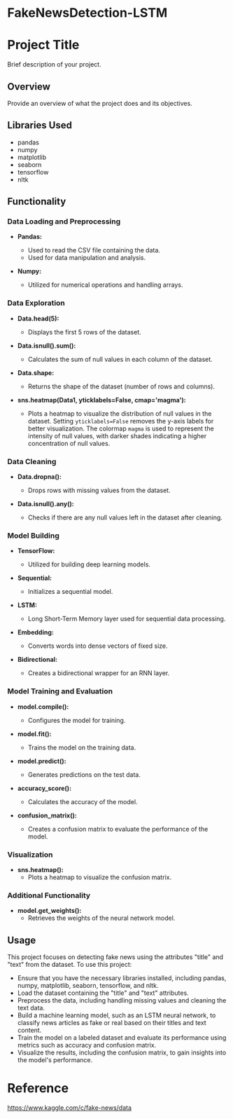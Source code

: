 # FakeNewsDetection-LSTM

# Project Title

Brief description of your project.

## Overview

Provide an overview of what the project does and its objectives.

## Libraries Used

- pandas
- numpy
- matplotlib
- seaborn
- tensorflow
- nltk

## Functionality

### Data Loading and Preprocessing

- **Pandas:** 
  - Used to read the CSV file containing the data.
  - Used for data manipulation and analysis.

- **Numpy:**
  - Utilized for numerical operations and handling arrays.
  
### Data Exploration

- **Data.head(5):** 
  - Displays the first 5 rows of the dataset.
  
- **Data.isnull().sum():** 
  - Calculates the sum of null values in each column of the dataset.
  
- **Data.shape:**
  - Returns the shape of the dataset (number of rows and columns).
  
- **sns.heatmap(Data1, yticklabels=False, cmap='magma'):**
  - Plots a heatmap to visualize the distribution of null values in the dataset. Setting `yticklabels=False` removes the y-axis labels for better visualization. The colormap `magma` is used to represent the intensity of null values, with darker shades indicating a higher concentration of null values.

### Data Cleaning

- **Data.dropna():**
  - Drops rows with missing values from the dataset.
  
- **Data.isnull().any():**
  - Checks if there are any null values left in the dataset after cleaning.

### Model Building

- **TensorFlow:**
  - Utilized for building deep learning models.
  
- **Sequential:**
  - Initializes a sequential model.
  
- **LSTM:**
  - Long Short-Term Memory layer used for sequential data processing.
  
- **Embedding:**
  - Converts words into dense vectors of fixed size.
  
- **Bidirectional:**
  - Creates a bidirectional wrapper for an RNN layer.

### Model Training and Evaluation

- **model.compile():**
  - Configures the model for training.
  
- **model.fit():**
  - Trains the model on the training data.
  
- **model.predict():**
  - Generates predictions on the test data.
  
- **accuracy_score():**
  - Calculates the accuracy of the model.
  
- **confusion_matrix():**
  - Creates a confusion matrix to evaluate the performance of the model.

### Visualization

- **sns.heatmap():**
  - Plots a heatmap to visualize the confusion matrix.

### Additional Functionality

- **model.get_weights():**
  - Retrieves the weights of the neural network model.

## Usage

This project focuses on detecting fake news using the attributes "title" and "text" from the dataset. To use this project:
- Ensure that you have the necessary libraries installed, including pandas, numpy, matplotlib, seaborn, tensorflow, and nltk.
- Load the dataset containing the "title" and "text" attributes.
- Preprocess the data, including handling missing values and cleaning the text data.
- Build a machine learning model, such as an LSTM neural network, to classify news articles as fake or real based on their titles and text content.
- Train the model on a labeled dataset and evaluate its performance using metrics such as accuracy and confusion matrix.
- Visualize the results, including the confusion matrix, to gain insights into the model's performance.

# Reference
https://www.kaggle.com/c/fake-news/data

